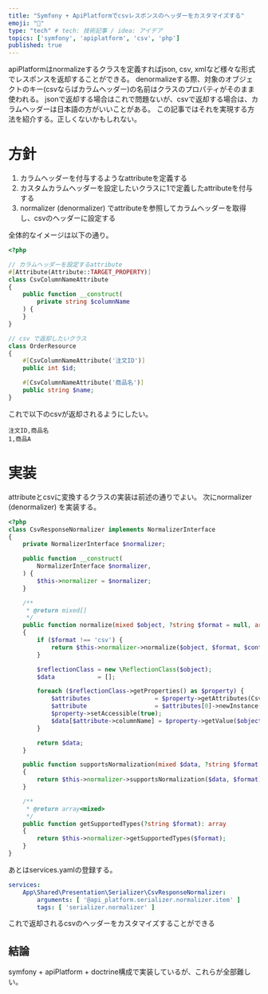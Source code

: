 ```yaml
---
title: "Symfony + ApiPlatformでcsvレスポンスのヘッダーをカスタマイズする"
emoji: "📑"
type: "tech" # tech: 技術記事 / idea: アイデア
topics: ['symfony', 'apiplatform', 'csv', 'php']
published: true
---
```


apiPlatformはnormalizeするクラスを定義すればjson, csv, xmlなど様々な形式でレスポンスを返却することができる。
denormalizeする際、対象のオブジェクトのキー(csvならばカラムヘッダー)の名前はクラスのプロパティがそのまま使われる。
jsonで返却する場合はこれで問題ないが、csvで返却する場合は、カラムヘッダーは日本語の方がいいことがある。
この記事ではそれを実現する方法を紹介する。正しくないかもしれない。


# 方針
1. カラムヘッダーを付与するようなattributeを定義する
2. カスタムカラムヘッダーを設定したいクラスに1で定義したattributeを付与する
3. normalizer (denormalizer) でattributeを参照してカラムヘッダーを取得し、csvのヘッダーに設定する

全体的なイメージは以下の通り。
```php
<?php

// カラムヘッダーを設定するattribute
#[Attribute(Attribute::TARGET_PROPERTY)]
class CsvColumnNameAttribute
{
    public function __construct(
        private string $columnName
    ) {
    }
}

// csv で返却したいクラス
class OrderResource 
{
    #[CsvColumnNameAttribute('注文ID')]
    public int $id;

    #[CsvColumnNameAttribute('商品名')]
    public string $name;
}
```

これで以下のcsvが返却されるようにしたい。
```csv
注文ID,商品名
1,商品A
```

# 実装
attributeとcsvに変換するクラスの実装は前述の通りでよい。
次にnormalizer (denormalizer) を実装する。

```php
<?php
class CsvResponseNormalizer implements NormalizerInterface
{
    private NormalizerInterface $normalizer;

    public function __construct(
        NormalizerInterface $normalizer,
    ) {
        $this->normalizer = $normalizer;
    }

    /**
     * @return mixed[]
     */
    public function normalize(mixed $object, ?string $format = null, array $context = []): array
    {
        if ($format !== 'csv') {
            return $this->normalizer->normalize($object, $format, $context);
        }

        $reflectionClass = new \ReflectionClass($object);
        $data            = [];

        foreach ($reflectionClass->getProperties() as $property) {
            $attributes                  = $property->getAttributes(CsvColumnNameAttribute::class);
            $attribute                   = $attributes[0]->newInstance();
            $property->setAccessible(true);
            $data[$attribute->columnName] = $property->getValue($object);
        }

        return $data;
    }

    public function supportsNormalization(mixed $data, ?string $format = null): bool
    {
        return $this->normalizer->supportsNormalization($data, $format);
    }

    /**
     * @return array<mixed>
     */
    public function getSupportedTypes(?string $format): array
    {
        return $this->normalizer->getSupportedTypes($format);
    }
}
```

あとはservices.yamlの登録する。
```yaml
services:
    App\Shared\Presentation\Serializer\CsvResponseNormalizer:
        arguments: [ '@api_platform.serializer.normalizer.item' ]
        tags: [ 'serializer.normalizer' ]
```

これで返却されるcsvのヘッダーをカスタマイズすることができる

## 結論
symfony + apiPlatform + doctrine構成で実装しているが、これらが全部難しい。
